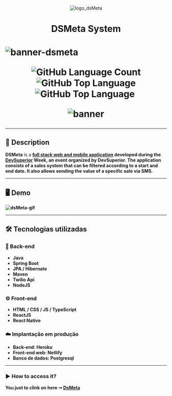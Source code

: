 <div align="center"><img alt="logo_dsMeta" src="https://github.com/salvedojuliao/dsmeta-system/assets/44206400/34c848bf-550c-4b42-ac84-2b3fd119f2b0" /></div>
<h1 align="center"> DSMeta System  <h1>
  
![banner-dsmeta](https://github.com/salvedojuliao/dsmeta-system/assets/44206400/bcda2913-70fd-482b-9c14-9216c6633125)

<p align="center">
   <img alt="GitHub Language Count" src="https://img.shields.io/github/languages/count/salvedojuliao/dsmeta-system" />
   <img alt="GitHub Top Language" src="https://img.shields.io/github/languages/top/salvedojuliao/Mitoafro" />
   <img alt="GitHub Top Language" src="https://img.shields.io/github/languages/top/salvedojuliao/dsmeta-system" />
   <img alt="" src="https://img.shields.io/github/repo-size/salvedojuliao/dsmeta-system" />
</p>
  
<p align="center">
  <img alt="banner" src="http://img.shields.io/static/v1?label=STATUS&message=%20FINISHED&color=GREEN&style=for-the-badge" />
</p>
  
***
  
## 📌 Description
**DSMeta** is a <b><a href="https://dsmeta-salvedojuliao.netlify.app/">full stack web and mobile application</a><b> developed during the <b><a href="https://github.com/devsuperior">DevSuperior</a></b> Week, an event organized by DevSuperior. 
The application consists of a sales system that can be filtered according to a start and end date. It also allows sending the value of a specific sale via SMS.
  
***
 
## 🖥️ Demo
  
![dsMeta-gif](https://github.com/salvedojuliao/dsmeta-system/assets/44206400/be389e03-5fd1-417b-ad35-1af8727af8ba)

***

## 🛠️ Tecnologias utilizadas
  
### 🔗 Back-end
- Java
- Spring Boot
- JPA / Hibernate
- Maven
- Twilio Api
- NodeJS
  
### ⚙ Front-end
- HTML / CSS / JS / TypeScript
- ReactJS
- React Native
  
### ☁️ Implantação em produção
- Back-end: Heroku
- Front-end web: Netlify
- Banco de dados: Postgresql

***
 
### ▶️ How to access it?
You just to clink on here ➙ <b><a href="https://dsmeta-salvedojuliao.netlify.app/"> DsMeta </a></b>
  
